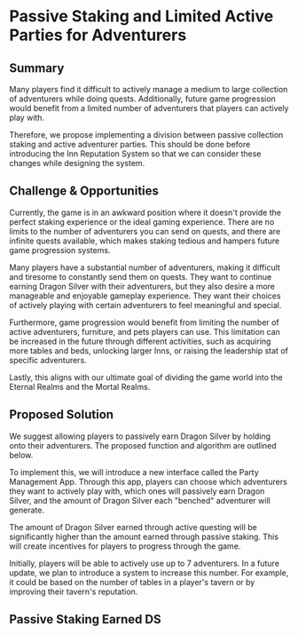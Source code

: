# Passive Staking and Limited Active Parties for Adventurers

## Summary

Many players find it difficult to actively manage a medium to large collection of adventurers while doing quests. Additionally, future game progression would benefit from a limited number of adventurers that players can actively play with.

Therefore, we propose implementing a division between passive collection staking and active adventurer parties. This should be done before introducing the Inn Reputation System so that we can consider these changes while designing the system.

## Challenge & Opportunities

Currently, the game is in an awkward position where it doesn't provide the perfect staking experience or the ideal gaming experience. There are no limits to the number of adventurers you can send on quests, and there are infinite quests available, which makes staking tedious and hampers future game progression systems.

Many players have a substantial number of adventurers, making it difficult and tiresome to constantly send them on quests. They want to continue earning Dragon Silver with their adventurers, but they also desire a more manageable and enjoyable gameplay experience. They want their choices of actively playing with certain adventurers to feel meaningful and special.

Furthermore, game progression would benefit from limiting the number of active adventurers, furniture, and pets players can use. This limitation can be increased in the future through different activities, such as acquiring more tables and beds, unlocking larger Inns, or raising the leadership stat of specific adventurers.

Lastly, this aligns with our ultimate goal of dividing the game world into the Eternal Realms and the Mortal Realms.

## Proposed Solution

We suggest allowing players to passively earn Dragon Silver by holding onto their adventurers. The proposed function and algorithm are outlined below.

To implement this, we will introduce a new interface called the Party Management App. Through this app, players can choose which adventurers they want to actively play with, which ones will passively earn Dragon Silver, and the amount of Dragon Silver each "benched" adventurer will generate.

The amount of Dragon Silver earned through active questing will be significantly higher than the amount earned through passive staking. This will create incentives for players to progress through the game.

Initially, players will be able to actively use up to 7 adventurers. In a future update, we plan to introduce a system to increase this number. For example, it could be based on the number of tables in a player's tavern or by improving their tavern's reputation.

## Passive Staking Earned DS

